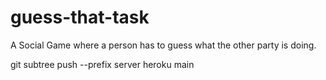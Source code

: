 # guess-that-task

A Social Game where a person has to guess what the other party is doing.

git subtree push --prefix server heroku main